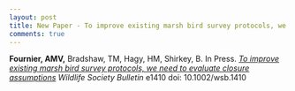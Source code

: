 ```yaml
---
layout: post
title: New Paper - To improve existing marsh bird survey protocols, we need to evaluate closure assumptions
comments: true
---
```


**Fournier, AMV,** Bradshaw, TM, Hagy, HM, Shirkey, B. In Press. [*To improve existing marsh bird survey protocols, we need to evaluate closure assumptions*]() *Wildlife Society Bulletin* e1410 doi: 10.1002/wsb.1410
